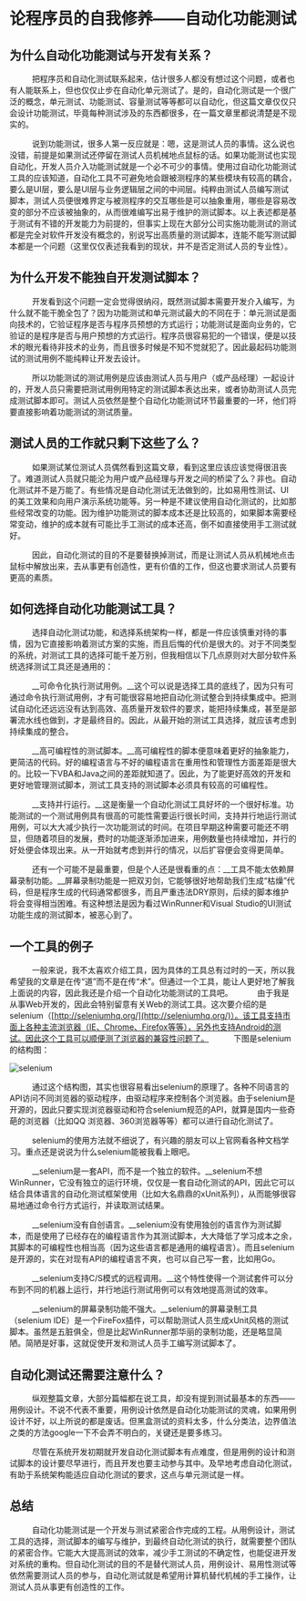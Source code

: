 # 论程序员的自我修养——自动化功能测试

## 为什么自动化功能测试与开发有关系？

&nbsp;&nbsp;&nbsp;&nbsp;&nbsp;&nbsp;&nbsp;&nbsp;&nbsp;&nbsp;把程序员和自动化测试联系起来，估计很多人都没有想过这个问题，或者也有人能联系上，但也仅仅止步在自动化单元测试了。是的，自动化测试是一个很广泛的概念，单元测试、功能测试、容量测试等等都可以自动化，但这篇文章仅仅只会设计功能测试，毕竟每种测试涉及的东西都很多，在一篇文章里都说清楚是不现实的。

&nbsp;&nbsp;&nbsp;&nbsp;&nbsp;&nbsp;&nbsp;&nbsp;&nbsp;&nbsp;说到功能测试，很多人第一反应就是：嗯，这是测试人员的事情。这么说也没错，前提是如果测试还停留在测试人员机械地点鼠标的话。如果功能测试也实现自动化，开发人员介入功能测试就是一个必不可少的事情。使用过自动化功能测试工具的应该知道，自动化工具不可避免地会跟被测程序的某些模块有较高的耦合，要么是UI层，要么是UI层与业务逻辑层之间的中间层。纯粹由测试人员编写测试脚本，测试人员便很难界定与被测程序的交互哪些是可以抽象重用，哪些是容易改变的部分不应该被抽象的，从而很难编写出易于维护的测试脚本。以上表述都是基于测试有不错的开发能力为前提的，但事实上现在大部分公司实施功能测试的测试都是完全对软件开发没有概念的，别说写出高质量的测试脚本，连能不能写测试脚本都是一个问题（这里仅仅表述我看到的现状，并不是否定测试人员的专业性）。

## 为什么开发不能独自开发测试脚本？

&nbsp;&nbsp;&nbsp;&nbsp;&nbsp;&nbsp;&nbsp;&nbsp;&nbsp;&nbsp;开发看到这个问题一定会觉得很纳闷，既然测试脚本需要开发介入编写，为什么就不能干脆全包了？因为功能测试和单元测试最大的不同在于：单元测试是面向技术的，它验证程序是否与程序员预想的方式运行；功能测试是面向业务的，它验证的是程序是否与用户预想的方式运行。程序员很容易犯的一个错误，便是以技术的眼光看待非技术的业务，而且很多时候是不知不觉就犯了。因此最起码功能测试的测试用例不能纯粹让开发去设计。

&nbsp;&nbsp;&nbsp;&nbsp;&nbsp;&nbsp;&nbsp;&nbsp;&nbsp;&nbsp;所以功能测试的测试用例是应该由测试人员与用户（或产品经理）一起设计的，开发人员只需要把测试用例用特定的测试脚本表达出来，或者协助测试人员完成测试脚本即可。测试人员依然是整个自动化功能测试环节最重要的一环，他们将要直接影响着功能测试的测试质量。

## 测试人员的工作就只剩下这些了么？

&nbsp;&nbsp;&nbsp;&nbsp;&nbsp;&nbsp;&nbsp;&nbsp;&nbsp;&nbsp;如果测试某位测试人员偶然看到这篇文章，看到这里应该应该觉得很沮丧了。难道测试人员就只能沦为用户或产品经理与开发之间的桥梁了么？非也。自动化测试并不是万能了。有些情况是自动化测试无法做到的，比如易用性测试、UI的美工效果和向用户演示系统功能等。另一种是不建议使用自动化测试的，比如那些经常改变的功能。因为维护功能测试的脚本成本还是比较高的，如果脚本需要经常变动，维护的成本就有可能比手工测试的成本还高，倒不如直接使用手工测试就好。

&nbsp;&nbsp;&nbsp;&nbsp;&nbsp;&nbsp;&nbsp;&nbsp;&nbsp;&nbsp;因此，自动化测试的目的不是要替换掉测试，而是让测试人员从机械地点击鼠标中解放出来，去从事更有创造性，更有价值的工作，但这也要求测试人员要有更高的素质。

## 如何选择自动化功能测试工具？

&nbsp;&nbsp;&nbsp;&nbsp;&nbsp;&nbsp;&nbsp;&nbsp;&nbsp;&nbsp;选择自动化测试功能，和选择系统架构一样，都是一件应该慎重对待的事情，因为它直接影响着测试方案的实施，而且后悔的代价是很大的。对于不同类型的系统，对测试工具的选择可能千差万别，但我相信以下几点原则对大部分软件系统选择测试工具还是通用的：

&nbsp;&nbsp;&nbsp;&nbsp;&nbsp;&nbsp;&nbsp;&nbsp;&nbsp;&nbsp;__可命令化执行测试用例。__这个可以说是选择工具的底线了，因为只有可通过命令执行测试用例，才有可能很容易地把自动化测试整合到持续集成中。把测试自动化还远远没有达到高效、高质量开发软件的要求，能把持续集成，甚至是部署流水线也做到，才是最终目的。因此，从最开始的测试工具选择，就应该考虑到持续集成的整合。

&nbsp;&nbsp;&nbsp;&nbsp;&nbsp;&nbsp;&nbsp;&nbsp;&nbsp;&nbsp;__高可编程性的测试脚本。__高可编程性的脚本便意味着更好的抽象能力，更简洁的代码。好的编程语言与不好的编程语言在重用性和管理性方面差距是很大的。比较一下VBA和Java之间的差距就知道了。因此，为了能更好高效的开发和更好地管理测试脚本，测试工具支持的测试脚本必须具有较高的可编程性。

&nbsp;&nbsp;&nbsp;&nbsp;&nbsp;&nbsp;&nbsp;&nbsp;&nbsp;&nbsp;__支持并行运行。__这是衡量一个自动化测试工具好坏的一个很好标准。功能测试的一个测试用例具有很高的可能性需要运行很长时间，支持并行地运行测试用例，可以大大减少执行一次功能测试的时间。在项目早期这种需要可能还不明显，但随着项目的发展，费时的功能逐渐添加进来，用例数量也持续增加，并行的好处便会体现出来。从一开始就考虑到并行的情况，以后扩容便会变得更简单。

&nbsp;&nbsp;&nbsp;&nbsp;&nbsp;&nbsp;&nbsp;&nbsp;&nbsp;&nbsp;还有一个可能不是最重要，但是个人还是很看重的点：__工具不能太依赖屏幕录制功能。__屏幕录制功能是一把双刃剑，它能够很好地帮助我们生成“枯燥”代码，但是程序生成的代码通常都很多，而且严重违法DRY原则，后续的脚本维护将会变得相当困难。有这种想法是因为看过WinRunner和Visual Studio的UI测试功能生成的测试脚本，被恶心到了。

## 一个工具的例子

&nbsp;&nbsp;&nbsp;&nbsp;&nbsp;&nbsp;&nbsp;&nbsp;&nbsp;&nbsp;一般来说，我不太喜欢介绍工具，因为具体的工具总有过时的一天，所以我希望我的文章是在传“道”而不是在传“术”。但通过一个工具，能让人更好地了解我上面说的内容，因此我还是介绍一个自动化功能测试的工具吧。
&nbsp;&nbsp;&nbsp;&nbsp;&nbsp;&nbsp;&nbsp;&nbsp;&nbsp;&nbsp;由于我是从事Web开发的，因此会特别留意有关Web的测试工具。这次要介绍的是selenium（[http://seleniumhq.org/](http://seleniumhq.org/)）。该工具支持市面上各种主流浏览器（IE、Chrome、Firefox等等），另外也支持Android的测试。因此这个工具可以顺便测了浏览器的兼容性问题了。
&nbsp;&nbsp;&nbsp;&nbsp;&nbsp;&nbsp;&nbsp;&nbsp;&nbsp;&nbsp;下图是selenium的结构图：

![selenium](https://phospher.github.io/20130704193135968.jpeg)

&nbsp;&nbsp;&nbsp;&nbsp;&nbsp;&nbsp;&nbsp;&nbsp;&nbsp;&nbsp;通过这个结构图，其实也很容易看出selenium的原理了。各种不同语言的API访问不同浏览器的驱动程序，由驱动程序来控制各个浏览器。由于selenium是开源的，因此只要实现浏览器驱动和符合selenium规范的API，就算是国内一些奇葩的浏览器（比如QQ
浏览器、360浏览器等等）都可以进行自动化测试了。

&nbsp;&nbsp;&nbsp;&nbsp;&nbsp;&nbsp;&nbsp;&nbsp;&nbsp;&nbsp;selenium的使用方法就不细说了，有兴趣的朋友可以上官网看各种文档学习。重点还是说说为什么selenium能被我看上眼吧。

&nbsp;&nbsp;&nbsp;&nbsp;&nbsp;&nbsp;&nbsp;&nbsp;&nbsp;&nbsp;__selenium是一套API，而不是一个独立的软件。__selenium不想WinRunner，它没有独立的运行环境，仅仅是一套自动化测试的API，因此它可以结合具体语言的自动化测试框架使用（比如大名鼎鼎的xUnit系列），从而能够很容易地通过命令行方式运行，并读取测试结果。

&nbsp;&nbsp;&nbsp;&nbsp;&nbsp;&nbsp;&nbsp;&nbsp;&nbsp;&nbsp;__selenium没有自创语言。__selenium没有使用独创的语言作为测试脚本，而是使用了已经存在的编程语言作为其测试脚本，大大降低了学习成本之余，其脚本的可编程性也相当高（因为这些语言都是通用的编程语言）。而且selenium是开源的，实在对现有API的编程语言不爽，也可以自己写一套，比如用Go。

&nbsp;&nbsp;&nbsp;&nbsp;&nbsp;&nbsp;&nbsp;&nbsp;&nbsp;&nbsp;__selenium支持C/S模式的远程调用。__这个特性使得一个测试套件可以分布到不同的机器上运行，并行地运行测试用例可以有效地提高测试的效率。

&nbsp;&nbsp;&nbsp;&nbsp;&nbsp;&nbsp;&nbsp;&nbsp;&nbsp;&nbsp;__selenium的屏幕录制功能不强大。__selenium的屏幕录制工具（selenium IDE）是一个FireFox插件，可以帮助测试人员生成xUnit风格的测试脚本。虽然是五脏俱全，但是比起WinRunner那华丽的录制功能，还是略显简陋。简陋是好事，这就促使开发和测试人员手工编写测试脚本了。

## 自动化测试还需要注意什么？

&nbsp;&nbsp;&nbsp;&nbsp;&nbsp;&nbsp;&nbsp;&nbsp;&nbsp;&nbsp;纵观整篇文章，大部分篇幅都在说工具，却没有提到测试最基本的东西——用例设计。不说不代表不重要，用例设计依然是自动化功能测试的灵魂，如果用例设计不好，以上所说的都是废话。但黑盒测试的资料太多，什么分类法，边界值法之类的方法google一下不会弄不明白的，关键还是要多练习。

&nbsp;&nbsp;&nbsp;&nbsp;&nbsp;&nbsp;&nbsp;&nbsp;&nbsp;&nbsp;尽管在系统开发初期就开发自动化测试脚本有点难度，但是用例的设计和测试脚本的设计要尽早进行，而且开发也要主动参与其中。及早地考虑自动化测试，有助于系统架构能适应自动化测试的要求，这点与单元测试是一样。

## 总结

&nbsp;&nbsp;&nbsp;&nbsp;&nbsp;&nbsp;&nbsp;&nbsp;&nbsp;&nbsp;自动化功能测试是一个开发与测试紧密合作完成的工程。从用例设计，测试工具的选择，测试脚本的编写与维护，到最终自动化测试的执行，就需要整个团队的紧密合作。它能大大提高测试的效率，减少手工测试的不确定性，也能促进开发对系统的重构。但自动化测试的目的不是替代测试人员，用例设计、易用性测试等依然需要测试人员的参与，自动化测试就是希望用计算机替代机械的手工操作，让测试人员从事更有创造性的工作。